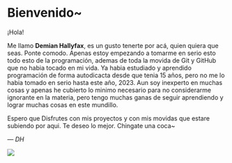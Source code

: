 # Bienvenido~

¡Hola!

Me llamo **Demian Hallyfax**, es un gusto tenerte por acá, quien quiera que seas. Ponte comodo.
Apenas estoy empezando a tomarme en serio esto todo esto de la programación, ademas de toda la movida de Git y GitHub que no habia tocado en mi vida. Ya habia estudiado y aprendido programación de forma autodicacta desde que tenia 15 años, pero no me lo habia tomado en serio hasta este año, 2023. 
Aun soy inexperto en muchas cosas y apenas he cubierto lo minimo necesario para no considerarme ignorante en la materia, pero tengo muchas ganas de seguir aprendiendo y lograr muchas cosas en este mundillo.


Espero que Disfrutes con mis proyectos y con mis movidas que estare subiendo por aqui.
Te deseo lo mejor. Chingate una coca~

  *— DH*

  ![](https://github.com/DemianHallyfax/Demian_Hallyfax/blob/main/MiBanderaFB.png)
